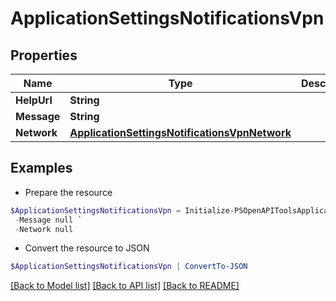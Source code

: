 # ApplicationSettingsNotificationsVpn
## Properties

Name | Type | Description | Notes
------------ | ------------- | ------------- | -------------
**HelpUrl** | **String** |  | [optional] 
**Message** | **String** |  | [optional] 
**Network** | [**ApplicationSettingsNotificationsVpnNetwork**](ApplicationSettingsNotificationsVpnNetwork.md) |  | [optional] 

## Examples

- Prepare the resource
```powershell
$ApplicationSettingsNotificationsVpn = Initialize-PSOpenAPIToolsApplicationSettingsNotificationsVpn  -HelpUrl null `
 -Message null `
 -Network null
```

- Convert the resource to JSON
```powershell
$ApplicationSettingsNotificationsVpn | ConvertTo-JSON
```

[[Back to Model list]](../README.md#documentation-for-models) [[Back to API list]](../README.md#documentation-for-api-endpoints) [[Back to README]](../README.md)

